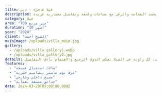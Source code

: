 ```yaml
---
title: فيلا فاخرة - دبي
description: تصميم داخلي فاخر لفيلا خاصة في دبي، يجسد الفخامة والرقي مع مساحات واسعة وتفاصيل معمارية فريدة.
category: فيلا
area: "700 متر مربع"
duration: "10 أشهر"
year: "2024"
client: "الشيخ أحمد"
mainImage: /uploads/villa_main.jpg
gallery:
  - /uploads/villa_gallery1.webp
  - /uploads/villa_gallery2.jpg
details: تم تصميم هذه الفيلا لتكون تحفة فنية تجمع بين التصميم الكلاسيكي والعصري، مع استخدام أفخم المواد والتشطيبات. كل زاوية في الفيلا تعكس الذوق الرفيع والاهتمام بأدق التفاصيل.
features:
  - "صالات استقبال فسيحة"
  - "غرف نوم ماستر بتصاميم حصرية"
  - "مسبح داخلي وخارجي"
  - "حدائق منسقة بعناية"
date: 2024-03-20T09:00:00.000Z
---
```




